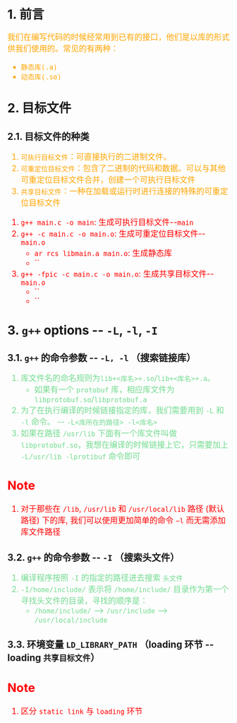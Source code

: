 <!--
 * @Descripttion: 
 * @version: 
 * @Author: sch
 * @Date: 2022-03-29 09:57:36
 * @LastEditors: Please set LastEditors
 * @LastEditTime: 2022-04-29 16:14:47
-->
# 1. 前言
<font color="orange" size="4">

我们在编写代码的时候经常用到已有的接口，他们是以库的形式供我们使用的。常见的有两种：
- `静态库(.a)`
- `动态库(.so)`

</font>

# 2. 目标文件
## 2.1. 目标文件的种类
<font color="orange" size="4">

1. `可执行目标文件`：可直接执行的二进制文件。
2. `可重定位目标文件`：包含了二进制的代码和数据。可以与其他可重定位目标文件合并，创建一个可执行目标文件
3. `共享目标文件`：一种在加载或运行时进行连接的特殊的可重定位目标文件

</font>


<font color="red" size="4">

1. `g++ main.c -o main`: 生成可执行目标文件--`main`
2. `g++ -c main.c -o main.o`: 生成可重定位目标文件--`main.o`
    - `ar rcs libmain.a main.o`: 生成静态库
    - ``
3. `g++ -fpic -c main.c -o main.o`: 生成共享目标文件--`main.o`
    - ``
    - ``

</font>


# 3. `g++` options -- `-L`, `-l`, `-I`

## 3.1. `g++` 的命令参数 -- `-L, -l` （搜索链接库）

<font color="73DB90" size="4">

1. 库文件名的命名规则为`lib+<库名>+.so`/`lib+<库名>+.a`。
    - 如果有一个 `protobuf` 库，相应库文件为 `libprotobuf.so`/`libprotobuf.a`
2. 为了在执行编译的时候链接指定的库，我们需要用到 `-L` 和 `-l` 命令。 -- `-L<库所在的路径> -l<库名>`
3. 如果在路径 `/usr/lib` 下面有一个库文件叫做 `libprotobuf.so`，我想在编译的时候链接上它，只需要加上 `-L/usr/lib -lprotibuf` 命令即可

</font>

<font color="red" size="4">

Note
----
1. 对于那些在 `/lib`, `/usr/lib` 和 `/usr/local/lib` 路径 (默认路径) 下的库, 我们可以使用更加简单的命令 `−l` 而无需添加库文件路径

</font>


## 3.2. `g++` 的命令参数 -- `-I` （搜索头文件）

<font color="73DB90" size="4">

1. 编译程序按照 `-I` 的指定的路径进去搜索 `头文件`
2. `-I/home/include/` 表示将 `/home/include/` 目录作为第一个寻找头文件的目录，寻找的顺序是：
    - `/home/include/` --> `/usr/include` --> `/usr/local/include`

</font>


## 3.3. 环境变量 `LD_LIBRARY_PATH` （loading 环节 -- loading `共享目标文件`）

<font color="red" size="4">

Note
----
1. 区分 `static link` 与 `loading` 环节

</font>